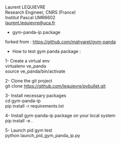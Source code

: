 Laurent LEQUIEVRE<br/>
Research Engineer, CNRS (France)<br/>
Institut Pascal UMR6602<br/>
laurent.lequievre@uca.fr<br/>

* gym-panda-ip package

forked from : https://github.com/mahyaret/gym-panda

* How to test gym panda package :

1- Create a virtual env<br/>
virtualenv ve_panda<br/>
source ve_panda/bin/activate<br/>

2- Clone the git project<br/>
git clone https://github.com/lequievre/pybullet.git<br/>

3- Install necessary packages<br/>
cd gym-panda-ip<br/>
pip install -r requirements.txt<br/>

4- Install gym-panda-ip package on your local system<br/>
pip install -e .<br/>

5- Launch pid gym test<br/>
python launch_pid_gym_panda_ip.py<br/>
 





